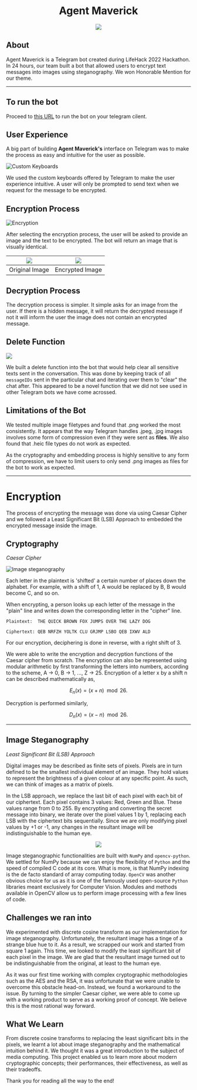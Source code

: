 <p align="center">
    <h1 align="center"> Agent Maverick </h1>
</p>

<p align="center">
    <img src="images/photo_2022-07-10_05-40-26.jpg" />
</p>

## About
Agent Maverick is a Telegram bot created during LifeHack 2022 Hackathon. In 24 hours, our team built a bot that allowed users to encrypt text messages into images using steganography. We won Honorable Mention for our theme. 
___

## To run the bot 
Proceed to [this URL](https://t.me/stegEncryptBot) to run the bot on your telegram cilent. 

## User Experience

A big part of building **Agent Maverick's** interface on Telegram was to make the process as easy and intuitive for the user as possible.

![](demo/Custom%20Keyboards.png "Custom Keyboards")

We used the custom keyboards offered by Telegram to make the user experience intuitive. A user will only be prompted to send text when we request for the message to be encrypted.

## Encryption Process

![Encryption](demo/Encryptionv2.png "Encryption Process")

After selecting the encryption process, the user will be asked to provide an image and the text to be encrypted. The bot will return an image that is visually identical. 


![](demo/original.png)  |  ![](demo/encryptedImage.png)
:-------------------------:|:-------------------------:
Original Image           |  Encrypted Image

## Decryption Process
The decryption process is simpler. It simple asks for an image from the user. If there is a hidden message, it will return the decrypted message if not it will inform the user the image does not contain an encrypted message.

## Delete Function

![](demo/Delete.gif)

We built a delete function into the bot that would help clear all sensitive texts sent in the conversation. This was done by keeping track of all `messageIDs` sent in the particular chat and iterating over them to "clear" the chat after. This appeared to be a novel function that we did not see used in other Telegram bots we have come acrossed. 

## Limitations of the Bot
We tested multiple image filetypes and found that .png worked the most consistently. It appears that the way Telegram handles .jpeg, .jpg images involves some form of compression even if they were sent as **files**. We also found that .heic file types do not work as expected.

As the cryptography and embedding process is highly sensitive to any form of compression, we have to limit users to only send .png images as files for the bot to work as expected.

___

# Encryption

The process of encrypting the message was done via using Caesar Cipher and we followed a Least Significant Bit (LSB) Approach to embedded the encrypted message inside the image. 

## Cryptography 
*Caesar Cipher*

![Image steganography](images/1200px-Caesar_cipher_left_shift_of_3.svg.png "Caesar Cipher")


Each letter in the plaintext is 'shifted' a certain number of places down the alphabet. For example, with a shift of 1, A would be replaced by B, B would become C, and so on. 

When encrypting, a person looks up each letter of the message in the "plain" line and writes down the corresponding letter in the "cipher" line.

```
Plaintext:  THE QUICK BROWN FOX JUMPS OVER THE LAZY DOG

Ciphertext: QEB NRFZH YOLTK CLU GRJMP LSBO QEB IXWV ALD

```
For our encryption, deciphering is done in reverse, with a right shift of 3.

We were able to write the encryption and decryption functions of the Caesar cipher from scratch. The encryption can also be represented using modular arithmetic by first transforming the letters into numbers, according to the scheme, A → 0, B → 1, ..., Z → 25. Encryption of a letter x by a shift n can be described mathematically as,

$${\displaystyle E_{n}(x)=(x+n)\mod {26}.}$$

Decryption is performed similarly,

$${\displaystyle D_{n}(x)=(x-n)\mod {26}.}$$



___

## Image Steganography 
*Least Significant Bit (LSB) Approach*

Digital images may be described as finite sets of pixels. Pixels are in turn defined to be the smallest individual element of an image. They hold values to represent the brightness of a given colour at any specific point. As such, we can think of images as a matrix of pixels.

In the LSB approach, we replace the last bit of each pixel with each bit of our ciphertext. Each pixel contains 3 values: Red, Green and Blue. These values range from 0 to 255. By encrypting and converting the secret message into binary, we iterate over the pixel values 1 by 1, replacing each LSB with the ciphertext bits sequentially. Since we are only modifying pixel values by +1 or -1, any changes in the resultant image will be indistinguishable to the human eye.

<p align="center">
    <img src="images/image_steganography.png" />
</p>


Image steganographic functionalities are built with `NumPy` and `opencv-python`. We settled for NumPy because we can enjoy the flexibility of `Python` and the speed of compiled C code at its core. What is more, is that NumPy indexing is the de facto standard of array computing today. `OpenCV` was another obvious choice for us as it is one of the famously used open-source `Python` libraries meant exclusively for Computer Vision. Modules and methods available in OpenCV allow us to perform image processing with a few lines of code. 

## Challenges we ran into
We experimented with discrete cosine transform as our implementation for image steganography. Unfortunately, the resultant image has a tinge of a strange blue hue to it. As a result, we scrapped our work and started from square 1 again. This time, we looked to modify the least significant bit of each pixel in the image. We are glad that the resultant image turned out to be indistinguishable from the original, at least to the human eye.

As it was our first time working with complex cryptographic methodologies such as the AES and the RSA, it was unfortunate that we were unable to overcome this obstacle head-on. Instead, we found a workaround to the issue. By turning to the simpler Caesar cipher, we were able to come up with a working product to serve as a working proof of concept. We believe this is the most rational way forward.


## What We Learn
From discrete cosine transforms to replacing the least significant bits in the pixels, we learnt a lot about image steganography and the mathematical intuition behind it. We thought it was a great introduction to the subject of media computing. This project enabled us to learn more about modern cryptographic concepts; their performances, their effectiveness, as well as their tradeoffs.

Thank you for reading all the way to the end!
